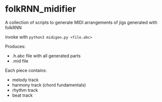 # folkRNN_midifier
A collection of scripts to generate MIDI arrangements of jigs generated with folkRNN 

invoke with `python3 midigen.py <file.abc>`

Produces:
- .h.abc file with all generated parts
- .mid file

Each piece contains:
- melody track
- harmony track (chord fundamentals)
- rhythm track
- beat track
